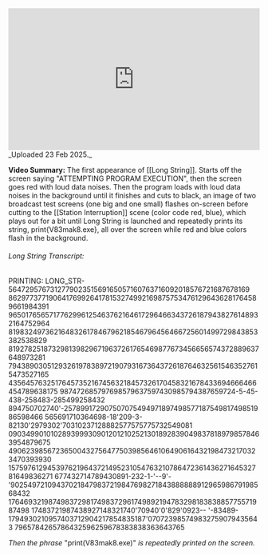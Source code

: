
<iframe src="https://drive.google.com/file/d/1UsxIQKz33-k5U1r9DdnShnBiQEfC-qoh/preview" 
  style="width:100%; aspect-ratio:16/9; border:0;"
  allowfullscreen>
</iframe>
_Uploaded 23 Feb 2025._

**Video Summary:** The first appearance of [[Long String]]. Starts off the screen saying "ATTEMPTING PROGRAM EXECUTION", then the screen goes red with loud data noises. Then the program loads with loud data noises in the background until it finishes and cuts to black, an image of two broadcast test screens (one big and one small) flashes on-screen before cutting to the [[Station Interruption]] scene (color code red, blue), which plays out for a bit until Long String is launched and repeatedly prints its string, print{V83mak8.exe}, all over the screen while red and blue colors flash in the background.
###### Long String Transcript:
PRINTING:
LONG_STR-564729576731277902351569165057160763716092018576721687678169
86297737719064176992641781532749921698757534761296436281764589661984391
96501765657177629961254637621646172964663437261879438276148932164752964
819832497362164832617846796218546796456466725601499729843853382538829
8192782518732981398296719637261765469877673456656574372889637648973281
79438903051293261978389721907931673643726187646325615463527615473527165
435645763251764573521674563218457326170458321678433694666466454789638175
987472685797698579637597430985794387659724-5-45-438-258483-285499258432
894750702740'-25789917290750707549497189749857718754981749851986598466
565691710364698-18'209-3-82130'2979302'70310237128882577575775732549081
09034990101028939993090120121025213018928390498378189798578463954879675
490623985672365004327564775039856461064906164321984732170323470393930
157597612945397621964372149523105476321078647236143627164532781649836271
677432714789430891-232-1-'--9'-
'90254972109437021847983721984769827184388888891296598679198568432
176469321987498372981749837296174989219478329818383885775571987498
17483721987438927148321740'70940'0'829'0923--
'-83489-1794930210957403712904217854835187'070723985749832759079435643
7965784265786432596259678383838363643765

*Then the phrase*  "print(V83mak8.exe)" *is repeatedly printed on the screen.*